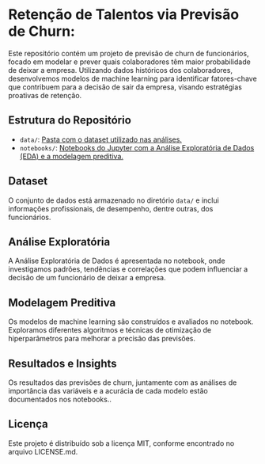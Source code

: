 # Retenção de Talentos via Previsão de Churn: 

Este repositório contém um projeto de previsão de churn de funcionários, focado em modelar e prever quais colaboradores têm maior probabilidade de deixar a empresa. Utilizando dados históricos dos colaboradores, desenvolvemos modelos de machine learning para identificar fatores-chave que contribuem para a decisão de sair da empresa, visando estratégias proativas de retenção.

## Estrutura do Repositório

- `data/`: [Pasta com o dataset utilizado nas análises.](https://github.com/lucasjsbarbosa/previsao-de-churn-de-funcionarios/tree/main/dados)
- `notebooks/`: [Notebooks do Jupyter com a Análise Exploratória de Dados (EDA) e a modelagem preditiva.](https://github.com/lucasjsbarbosa/previsao-de-churn-de-funcionarios/blob/main/previsao_de_churn_de_funcionarios.ipynb)

## Dataset

O conjunto de dados está armazenado no diretório `data/` e inclui informações profissionais, de desempenho, dentre outras, dos funcionários.

## Análise Exploratória

A Análise Exploratória de Dados é apresentada no notebook, onde investigamos padrões, tendências e correlações que podem influenciar a decisão de um funcionário de deixar a empresa.

## Modelagem Preditiva

Os modelos de machine learning são construídos e avaliados no notebook. Exploramos diferentes algoritmos e técnicas de otimização de hiperparâmetros para melhorar a precisão das previsões.

## Resultados e Insights

Os resultados das previsões de churn, juntamente com as análises de importância das variáveis e a acurácia de cada modelo estão documentados nos notebooks..

## Licença
Este projeto é distribuído sob a licença MIT, conforme encontrado no arquivo LICENSE.md.


